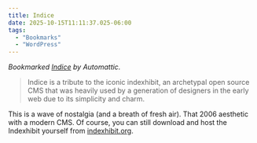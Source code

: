 ```yaml
---
title: Indice
date: 2025-10-15T11:11:37.025-06:00
tags:
  - "Bookmarks"
  - "WordPress"
---
```


<div class="u-bookmark-of h-cite">
<p><i>Bookmarked <a class="u-url p-name" href="https://wordpress.org/themes/indice/">Indice</a> by <span class="p-author">Automattic</span>.</i></p>
</div>

<div class="e-content">
<blockquote>
Indice is a tribute to the iconic indexhibit, an archetypal open source CMS that was heavily used by a generation of designers in the early web due to its simplicity and charm.
</blockquote>

<p>This is a wave of nostalgia (and a breath of fresh air). That 2006 aesthetic with a modern CMS. Of course, you can still download and host the Indexhibit yourself from <a href="https://www.indexhibit.org/about/">indexhibit.org</a>.</p>
</div>